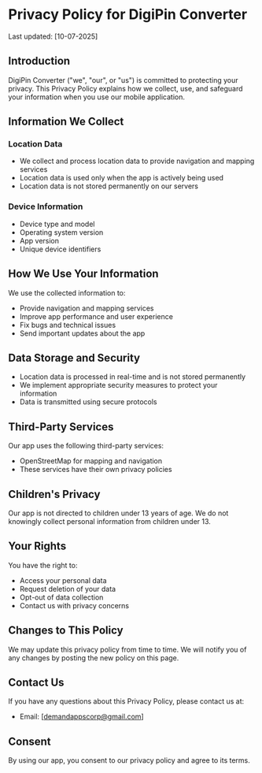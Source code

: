 # Privacy Policy for DigiPin Converter

Last updated: [10-07-2025]

## Introduction

DigiPin Converter ("we", "our", or "us") is committed to protecting your privacy. This Privacy Policy explains how we collect, use, and safeguard your information when you use our mobile application.

## Information We Collect

### Location Data
- We collect and process location data to provide navigation and mapping services
- Location data is used only when the app is actively being used
- Location data is not stored permanently on our servers

### Device Information
- Device type and model
- Operating system version
- App version
- Unique device identifiers

## How We Use Your Information

We use the collected information to:
- Provide navigation and mapping services
- Improve app performance and user experience
- Fix bugs and technical issues
- Send important updates about the app

## Data Storage and Security

- Location data is processed in real-time and is not stored permanently
- We implement appropriate security measures to protect your information
- Data is transmitted using secure protocols

## Third-Party Services

Our app uses the following third-party services:
- OpenStreetMap for mapping and navigation
- These services have their own privacy policies

## Children's Privacy

Our app is not directed to children under 13 years of age. We do not knowingly collect personal information from children under 13.

## Your Rights

You have the right to:
- Access your personal data
- Request deletion of your data
- Opt-out of data collection
- Contact us with privacy concerns

## Changes to This Policy

We may update this privacy policy from time to time. We will notify you of any changes by posting the new policy on this page.

## Contact Us

If you have any questions about this Privacy Policy, please contact us at:
- Email: [demandappscorp@gmail.com]

## Consent

By using our app, you consent to our privacy policy and agree to its terms. 